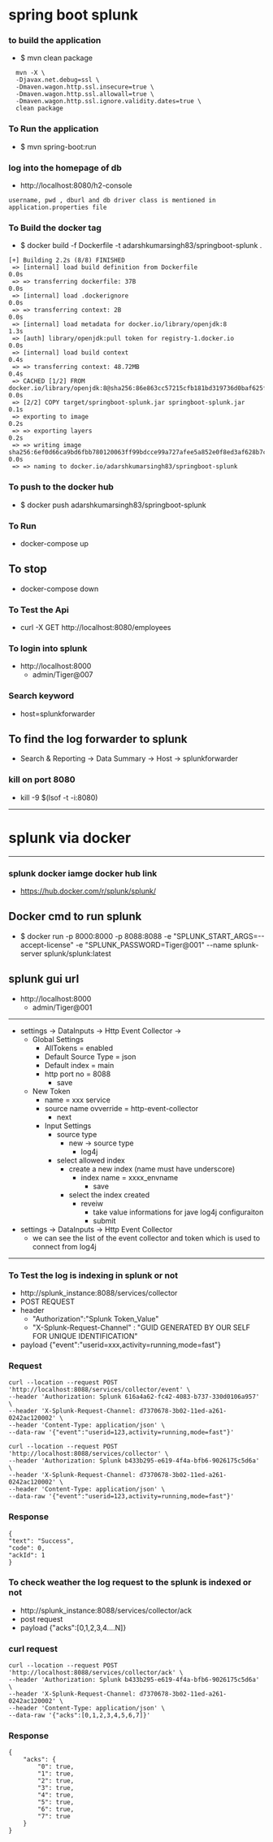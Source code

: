 
# spring boot splunk

### to build the application
* $ mvn clean package
````
  mvn -X \
  -Djavax.net.debug=ssl \
  -Dmaven.wagon.http.ssl.insecure=true \
  -Dmaven.wagon.http.ssl.allowall=true \
  -Dmaven.wagon.http.ssl.ignore.validity.dates=true \
  clean package
````

### To Run the application 
* $ mvn spring-boot:run

### log into the homepage of db
* http://localhost:8080/h2-console
```
username, pwd , dburl and db driver class is mentioned in application.properties file
```

### To Build the docker tag 
* $ docker build -f Dockerfile -t adarshkumarsingh83/springboot-splunk .
```         
[+] Building 2.2s (8/8) FINISHED                                                                                                                                                                      
 => [internal] load build definition from Dockerfile                                                                                                                                             0.0s
 => => transferring dockerfile: 37B                                                                                                                                                              0.0s
 => [internal] load .dockerignore                                                                                                                                                                0.0s
 => => transferring context: 2B                                                                                                                                                                  0.0s
 => [internal] load metadata for docker.io/library/openjdk:8                                                                                                                                     1.3s
 => [auth] library/openjdk:pull token for registry-1.docker.io                                                                                                                                   0.0s
 => [internal] load build context                                                                                                                                                                0.4s
 => => transferring context: 48.72MB                                                                                                                                                             0.4s
 => CACHED [1/2] FROM docker.io/library/openjdk:8@sha256:86e863cc57215cfb181bd319736d0baf625fe8f150577f9eb58bd937f5452cb8                                                                        0.0s
 => [2/2] COPY target/springboot-splunk.jar springboot-splunk.jar                                                                                                                                0.1s
 => exporting to image                                                                                                                                                                           0.2s
 => => exporting layers                                                                                                                                                                          0.2s
 => => writing image sha256:6ef0d66ca9bd6fbb780120063ff99bdcce99a727afee5a852e0f8ed3af628b7c                                                                                                     0.0s
 => => naming to docker.io/adarshkumarsingh83/springboot-splunk     
```
### To push to the docker hub 
* $ docker push adarshkumarsingh83/springboot-splunk

### To Run 
* docker-compose up 
## To stop 
* docker-compose down 

### To Test the Api
* curl -X GET http://localhost:8080/employees

### To login into splunk 
* http://localhost:8000
  * admin/Tiger@007

### Search keyword 
* host=splunkforwarder

## To find the log forwarder to splunk
* Search & Reporting -> Data Summary -> Host -> splunkforwarder



### kill on port 8080
* kill -9 $(lsof -t -i:8080)
-----
# splunk via docker

----
### splunk docker iamge docker hub link
* https://hub.docker.com/r/splunk/splunk/

## Docker cmd to run splunk
* $ docker run -p 8000:8000 -p 8088:8088 -e "SPLUNK_START_ARGS=--accept-license" -e "SPLUNK_PASSWORD=Tiger@001" --name splunk-server splunk/splunk:latest


## splunk gui url
* http://localhost:8000
  * admin/Tiger@001
---
* settings -> DataInputs -> Http Event Collector ->
  * Global Settings
    * AllTokens = enabled
    * Default Source Type = json
    * Default index = main
    * http port no = 8088
      * save
  * New Token
    * name = xxx service
    * source name ovverride = http-event-collector
      * next
    * Input Settings
      * source type
        * new -> source type
          * log4j
      * select allowed index
        * create a new index (name must have underscore)
          * index name = xxxx_envname
            * save
        * select the index created
          * reveiw
            * take value informations  for jave log4j configuraiton
            * submit
* settings -> DataInputs -> Http Event Collector
  * we can see the list of the event collector and token which is used to connect from log4j  


---
### To Test the log is indexing in splunk or not 
* http://splunk_instance:8088/services/collector
* POST REQUEST 
* header
  * "Authorization":"Splunk Token_Value" 
  * "X-Splunk-Request-Channel" : "GUID GENERATED BY OUR SELF FOR UNIQUE IDENTIFICATION" 
* payload {"event":"userid=xxx,activity=running,mode=fast"}

### Request 
````
curl --location --request POST 'http://localhost:8088/services/collector/event' \
--header 'Authorization: Splunk 616a4a62-fc42-4083-b737-330d0106a957' \
--header 'X-Splunk-Request-Channel: d7370678-3b02-11ed-a261-0242ac120002' \
--header 'Content-Type: application/json' \
--data-raw '{"event":"userid=123,activity=running,mode=fast"}'
````
````
curl --location --request POST 'http://localhost:8088/services/collector' \
--header 'Authorization: Splunk b433b295-e619-4f4a-bfb6-9026175c5d6a' \
--header 'X-Splunk-Request-Channel: d7370678-3b02-11ed-a261-0242ac120002' \
--header 'Content-Type: application/json' \
--data-raw '{"event":"userid=123,activity=running,mode=fast"}'
````
### Response 
````
{
"text": "Success",
"code": 0,
"ackId": 1
}
````

### To check weather the log request to the splunk is indexed or not 
* http://splunk_instance:8088/services/collector/ack
* post request 
* payload {"acks":[0,1,2,3,4....N]}
### curl request 
````
curl --location --request POST 'http://localhost:8088/services/collector/ack' \
--header 'Authorization: Splunk b433b295-e619-4f4a-bfb6-9026175c5d6a' \
--header 'X-Splunk-Request-Channel: d7370678-3b02-11ed-a261-0242ac120002' \
--header 'Content-Type: application/json' \
--data-raw '{"acks":[0,1,2,3,4,5,6,7]}'
````
### Response 
```
{
    "acks": {
        "0": true,
        "1": true,
        "2": true,
        "3": true,
        "4": true,
        "5": true,
        "6": true,
        "7": true
    }
}
```
